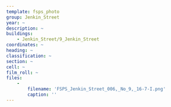 ```yaml
---
template: fsps_photo
group: Jenkin_Street
year: ~
description: ~
buildings:
    - Jenkin_Street/9_Jenkin_Street
coordinates: ~
heading: ~
classification: ~
section: ~
cell: ~
film_roll: ~
files:
    -
        filename: 'FSPS_Jenkin_Street_006,_No_9,_16-7-I.png'
        caption: ''
---
```

